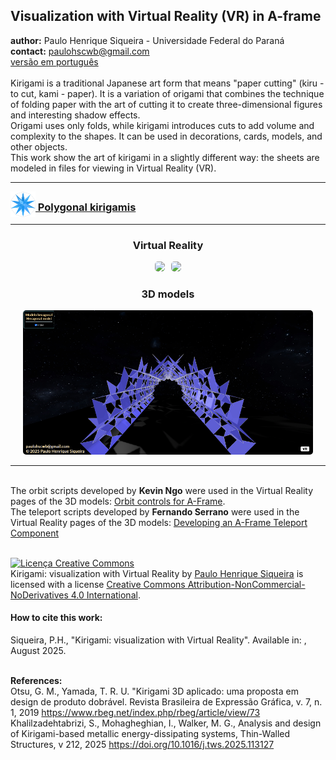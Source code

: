 <link rel="stylesheet" href="scripts/style.css">
<meta charset="utf-8">
<link rel="icon" type="image/png" href="catalangems/vr/salas/imagens/icone.png">
<h2>Visualization with Virtual Reality (VR) in A-frame</h2>
 <b>author:</b> Paulo Henrique Siqueira - Universidade Federal do Paraná
 <br><b>contact:</b> <a href="#">paulohscwb@gmail.com</a>
 <br><a href="https://paulohscwb.github.io/kirigami/pt-br/">versão em português</a>
 <br><br>Kirigami is a traditional Japanese art form that means "paper cutting" (kiru - to cut, kami - paper). It is a variation of origami that combines the technique of folding paper with the art of cutting it to create three-dimensional figures and interesting shadow effects.
<br>Origami uses only folds, while kirigami introduces cuts to add volume and complexity to the shapes. It can be used in decorations, cards, models, and other objects.
<br>This work show the art of kirigami in a slightly different way: the sheets are modeled in files for viewing in Virtual Reality (VR).
<hr>
<h3 style="margin-top:3px"><a target="_blank" href="parte1/"><img src="parte1/vr/salas/imagens/icone.png" style="margin-bottom:-10px" width="40"> Polygonal kirigamis</a></h3>
<!--<h3 style="margin-top:3px"><a target="_blank" href="parte2/"><img src="parte2/vr/salas/imagens/icone.png" style="margin-bottom:-10px" width="40"> Floral themes</a></h3>-->
<hr>
<h3 align="center">Virtual Reality</h3>
<p align="center"><img src="parte1/vr/salas/videos/kirigami1.gif" style="max-width: 47%; border-radius:5px; margin-right:10px" loading="lazy"/><img src="parte1/vr/salas/videos/kirigami2.gif" style="max-width: 47%; border-radius:5px;" loading="lazy"/></p>
<h3 align="center">3D models</h3>
<p align="center"><img src="parte1/ar/example.png" style="max-width: 92%; border-radius:5px;" loading="lazy"/></p>
<hr>
<br>The orbit scripts developed by <b>Kevin Ngo</b> were used in the Virtual Reality pages of the 3D models: <a href="https://github.com/supermedium/superframe/tree/master/components/orbit-controls/" target="_blank"> Orbit controls for A-Frame</a>.
<br>The teleport scripts developed by <b>Fernando Serrano</b> were used in the Virtual Reality pages of the 3D models: <a  href="https://aframe.io/blog/teleport-component/" target="_blank"> Developing an A-Frame Teleport Component</a>
<br>

<br><a rel="license" href="http://creativecommons.org/licenses/by-nc-nd/4.0/"><img alt="Licença Creative Commons" style="border-width:0" src="https://i.creativecommons.org/l/by-nc-nd/4.0/88x31.png" loading="lazy"/></a><br /><span xmlns:dct="http://purl.org/dc/terms/" property="dct:title">Kirigami: visualization with Virtual Reality</span> by <a xmlns:cc="http://creativecommons.org/ns#" href="https://paulohscwb.github.io/kirigami/" property="cc:attributionName" rel="cc:attributionURL">Paulo Henrique Siqueira</a> is licensed with a license <a rel="license" href="http://creativecommons.org/licenses/by-nc-nd/4.0/">Creative Commons Attribution-NonCommercial-NoDerivatives 4.0 International</a>.

<h4>How to cite this work:</h4> 
<p>Siqueira, P.H., "Kirigami: visualization with Virtual Reality". Available in: <https://paulohscwb.github.io/kirigami/>, August 2025.</p>
<!--<a target="_blank" href="https://doi.org/10.5281/zenodo.12572969"><img src="https://zenodo.org/badge/DOI/10.5281/zenodo.12572969.svg" alt="DOI"></a>-->

<br><b>References:</b>
<br>Otsu, G. M., Yamada, T. R. U. "Kirigami 3D aplicado: uma proposta em design de produto dobrável. Revista Brasileira de Expressão Gráfica, v. 7, n. 1, 2019 <a href="https://www.rbeg.net/index.php/rbeg/article/view/73" target="_blank">https://www.rbeg.net/index.php/rbeg/article/view/73</a>
<br>Khalilzadehtabrizi, S., Mohagheghian, I., Walker, M. G., Analysis and design of Kirigami-based metallic energy-dissipating systems, Thin-Walled Structures, v 212, 2025 <a href="https://doi.org/10.1016/j.tws.2025.113127" target="_blank">https://doi.org/10.1016/j.tws.2025.113127</a>
